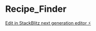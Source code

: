 # Recipe_Finder

[Edit in StackBlitz next generation editor ⚡️](https://stackblitz.com/~/github.com/Aayisharifqa/Recipe_Finder)